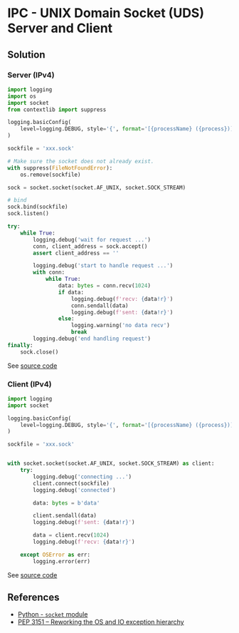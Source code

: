 # IPC - UNIX Domain Socket (UDS) Server and Client

## Solution

### Server (IPv4)

```python
import logging
import os
import socket
from contextlib import suppress

logging.basicConfig(
    level=logging.DEBUG, style='{', format='[{processName} ({process})] {message}'
)

sockfile = 'xxx.sock'

# Make sure the socket does not already exist.
with suppress(FileNotFoundError):
    os.remove(sockfile)

sock = socket.socket(socket.AF_UNIX, socket.SOCK_STREAM)

# bind
sock.bind(sockfile)
sock.listen()

try:
    while True:
        logging.debug('wait for request ...')
        conn, client_address = sock.accept()
        assert client_address == ''

        logging.debug('start to handle request ...')
        with conn:
            while True:
                data: bytes = conn.recv(1024)
                if data:
                    logging.debug(f'recv: {data!r}')
                    conn.sendall(data)
                    logging.debug(f'sent: {data!r}')
                else:
                    logging.warning('no data recv')
                    break
        logging.debug('end handling request')
finally:
    sock.close()
```

See [source code](https://github.com/leven-cn/python-cookbook/blob/main/examples/core/ipc_unix_domain_socket_server_ipv4.py)

### Client (IPv4)

```python
import logging
import socket

logging.basicConfig(
    level=logging.DEBUG, style='{', format='[{processName} ({process})] {message}'
)

sockfile = 'xxx.sock'


with socket.socket(socket.AF_UNIX, socket.SOCK_STREAM) as client:
    try:
        logging.debug('connecting ...')
        client.connect(sockfile)
        logging.debug('connected')

        data: bytes = b'data'

        client.sendall(data)
        logging.debug(f'sent: {data!r}')

        data = client.recv(1024)
        logging.debug(f'recv: {data!r}')

    except OSError as err:
        logging.error(err)
```

See [source code](https://github.com/leven-cn/python-cookbook/blob/main/examples/core/ipc_unix_domain_socket_client_ipv4.py)

## References

- [Python - `socket` module](https://docs.python.org/3/library/socket.html)
- [PEP 3151 – Reworking the OS and IO exception hierarchy](https://peps.python.org/pep-3151/)

